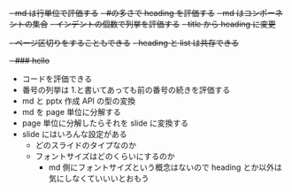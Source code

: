 ~~- md は行単位で評価する~~
~~- #の多さで heading を評価する~~
~~- md はコンポーネントの集合~~
~~- インデントの個数で列挙を評価する~~
~~- title から heading に変更~~

~~- ページ区切りをすることもできる~~
~~- heading と list は共存できる~~

~~- ### hello~~

- コードを評価できる
- 番号の列挙は 1.と書いてあっても前の番号の続きを評価する
- md と pptx 作成 API の型の変換
- md を page 単位に分解する
- page 単位に分解したらそれを slide に変換する
- slide にはいろんな設定がある
  - どのスライドのタイプなのか
  - フォントサイズはどのくらいにするのか
    - md 側にフォントサイズという概念はないので heading とか以外は気にしなくていいいとおもう
